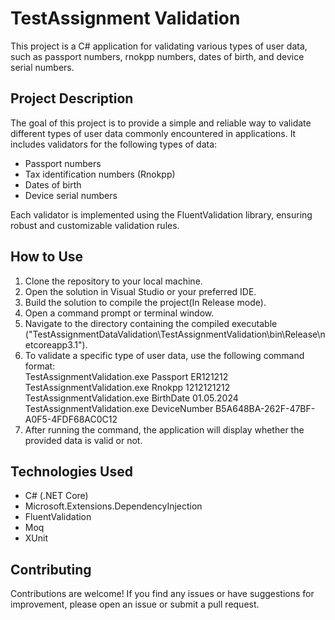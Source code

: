 # TestAssignment Validation

This project is a C# application for validating various types of user data, such as passport numbers, rnokpp numbers, dates of birth, and device serial numbers.

## Project Description

The goal of this project is to provide a simple and reliable way to validate different types of user data commonly encountered in applications. It includes validators for the following types of data:

- Passport numbers
- Tax identification numbers (Rnokpp)
- Dates of birth
- Device serial numbers

Each validator is implemented using the FluentValidation library, ensuring robust and customizable validation rules.

## How to Use

1. Clone the repository to your local machine.
2. Open the solution in Visual Studio or your preferred IDE.
3. Build the solution to compile the project(In Release mode).
4. Open a command prompt or terminal window.
5. Navigate to the directory containing the compiled executable ("TestAssignmentDataValidation\TestAssignmentValidation\bin\Release\netcoreapp3.1").
6. To validate a specific type of user data, use the following command format:             
  TestAssignmentValidation.exe Passport ER121212              
  TestAssignmentValidation.exe Rnokpp 1212121212               
  TestAssignmentValidation.exe BirthDate 01.05.2024                
  TestAssignmentValidation.exe DeviceNumber B5A648BA-262F-47BF-A0F5-4FDF68AC0C12                
8. After running the command, the application will display whether the provided data is valid or not.


## Technologies Used

- C# (.NET Core)
- Microsoft.Extensions.DependencyInjection
- FluentValidation
- Moq
- XUnit

## Contributing

Contributions are welcome! If you find any issues or have suggestions for improvement, please open an issue or submit a pull request.

